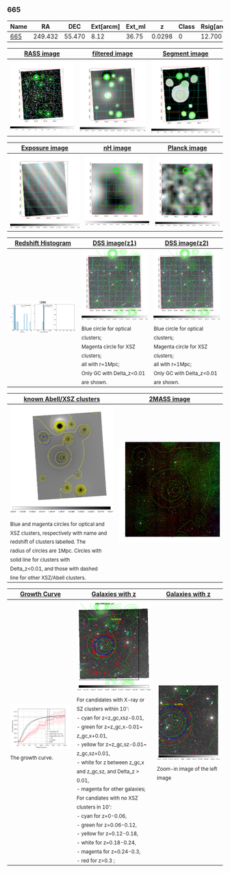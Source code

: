 <div STYLE="page-break-after: always;"></div>

### 665

|Name          |RA          |DEC      | Ext[arcm] | Ext_ml | z    | Class| Rsig[arcmin] | CRsig[c/s] | CR500[c/s] | R500[Mpc] |L500[erg/s]|F500[erg/s/cm^2]| M500[Msun]|Tx[keV]|beta|GC(XSZ,Delta_z<0.01)| GC(OPT,Delta_z<0.01)|GC|alias|
|--------------|------------|------------|---|---|-----------|--------|------|------|----|----|----|----|----|----|----|----|----|----|---|
|[665](script/665.md)     | 249.432       | 55.470       | 8.12    | 36.75   | 0.0298 | 0   | 12.700 |0.115 |0.116 |0.480 |3.320e+42 |1.628e-12 |3.226e+13 |1.075 |0.769 |-, |-, |-, |t396|

|[RASS image](../image/665/665_img.pdf)|[filtered image](../image/665/665_fil.pdf)|[Segment image](../image/665/665_seg.pdf)|
|-------------------|--------------------|-------------------|
| <img src="../image/665/665_img.png" width="300">  | <img src="../image/665/665_fil.png" width="300">   | <img src="../image/665/665_seg.png" width="300">  |

|[Exposure image](../image/665/665_mex.pdf)| [nH image](../image/665/665_nh.pdf)| [Planck image](../image/665/665_p.pdf)|
|-------------------|--------------------|-------------------|
|<img src="../image/665/665_mex.png" width="300">   | <img src="../image/665/665_nh.png" width="300">    | <img src="../image/665/665_p.png" width="300"> |

|[Redshift Histogram](../image/665/665_zg.pdf) | [DSS image(z1)](../image/665/665_dss_z1.pdf)      |  [DSS image(z2)](../image/665/665_dss_z2.pdf)    |
|-------------------|--------------------|-------------------|
|<img src="../image/665/665_zg.png" width="300"> |<img src="../image/665/665_dss_z1.png" width="300"> <sub><br>Blue circle for optical clusters; <br>Magenta circle for XSZ clusters; <br>all with r=1Mpc; <br>Only GC with Delta_z<0.01 are shown. </sub>| <img src="../image/665/665_dss_z2.png" width="300"><sub><br>Blue circle for optical clusters; <br>Magenta circle for XSZ clusters; <br>all with r=1Mpc; <br>Only GC with Delta_z<0.01 are shown. </sub> |

|[known Abell/XSZ clusters](../image/665/665_m.pdf) | [2MASS image](../image/665/665_2mass.pdf)      |
|-------------------|-------------------|
|<img src=../image/665/665_m.png width="300"> <sub><br>Blue and magenta circles for optical and <br>XSZ clusters, respectively with name and <br>redshift of clusters labelled. The <br>radius of circles are 1Mpc. Circles with <br>solid line for clusters with <br>Delta_z<0.01, and those with dashed <br>line for other XSZ/Abell clusters.        </sub>|<img src="../image/665/665_2mass.png" width="300">  |

|[Growth Curve](../image/665/665_gca_all.png) |[Galaxies with z](../image/665/665_opt_ned.pdf) |[Galaxies with z](../image/665/665_opt_ned_zoom.pdf) |
|-------------------|-------------------|-------------------|
| <img src="../image/665/665_gca_all.png" width="300"> <sub><br>The growth curve.</sub>| <img src=../image/665/665_opt_ned.png width="300"> <br><sub> For candidates with X-ray or SZ clusters within 10': <br> - cyan for z<z_gc,xsz-0.01, <br> - green for z=z_gc,x-0.01~ z_gc,x+0.01, <br> - yellow for z=z_gc,sz-0.01~ z_gc,sz+0.01, <br> - white for z between z_gc,x and z_gc,sz, and Delta_z > 0.01, <br> - magenta for other galaxies; <br>For candiates with no XSZ clusters in 10': <br> - cyan for z=0-0.06, <br> - green for z=0.06-0.12, <br> - yellow for z=0.12-0.18, <br> - white for z=0.18-0.24, <br> - magenta for z=0.24-0.3, <br> - red for z>0.3 ;  </sub>|<img src=../image/665/665_opt_ned_zoom.png width="300">  <br><sub> Zoom-in image of the left image</sub>|




